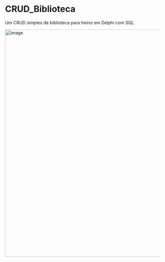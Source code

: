 # CRUD_Biblioteca
Um CRUD simples de biblioteca para treino em Delphi com SQL

<img width="1317" height="741" alt="image" src="https://github.com/user-attachments/assets/75e16f88-2812-4e2e-a072-737d27bdc79d" />
